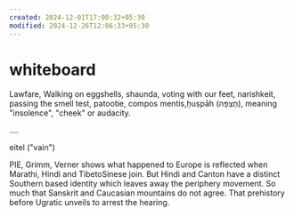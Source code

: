 ```yaml
---
created: 2024-12-01T17:00:32+05:30
modified: 2024-12-26T12:06:33+05:30
---
```


# whiteboard

Lawfare, Walking on eggshells, shaunda, voting with our feet, narishkeit, passing the smell test, patootie, compos mentis,ḥuṣpāh (חֻצְפָּה), meaning "insolence", "cheek" or audacity.

....

eitel ("vain")

PIE, Grimm, Verner shows what happened to Europe is reflected when Marathi, Hindi and TibetoSinese join. But Hindi and Canton have a distinct Southern based identity which leaves away the periphery movement. So much that Sanskrit and Caucasian mountains do not agree. That prehistory before Ugratic unveils to arrest the hearing.
